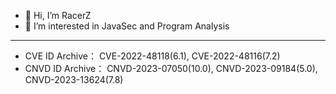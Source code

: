 - 👋 Hi, I’m RacerZ
- 👀 I’m interested in JavaSec and Program Analysis


<!---
RacerZ-fighting/RacerZ-fighting is a ✨ special ✨ repository because its `README.md` (this file) appears on your GitHub profile.
You can click the Preview link to take a look at your changes.
--->

---
- CVE ID Archive：
CVE-2022-48118(6.1), CVE-2022-48116(7.2)
- CNVD ID Archive：
CNVD-2023-07050(10.0), CNVD-2023-09184(5.0), CNVD-2023-13624(7.8)
